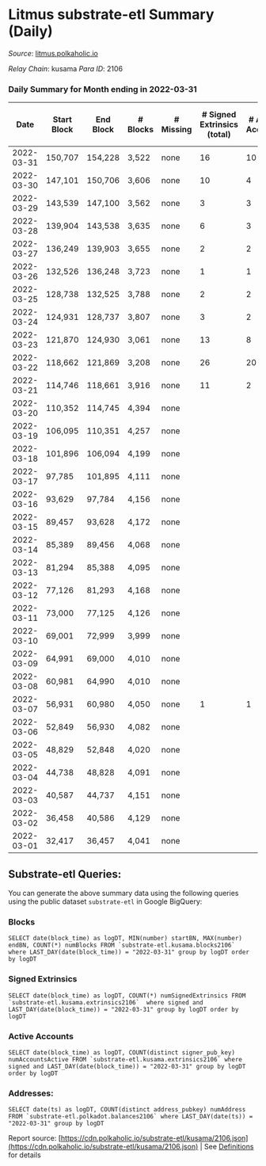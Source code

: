 # Litmus substrate-etl Summary (Daily)

_Source_: [litmus.polkaholic.io](https://litmus.polkaholic.io)

*Relay Chain*: kusama
*Para ID*: 2106



### Daily Summary for Month ending in 2022-03-31


| Date | Start Block | End Block | # Blocks | # Missing | # Signed Extrinsics (total) | # Active Accounts | # Addresses with Balances | # Events | # Transfers | # XCM Transfers In | # XCM Transfers Out |
| ---- | ----------- | --------- | -------- | --------- | --------------------------- | ----------------- | ------------------------- | -------- | ----------- | ------------------ | ------------------- |
| 2022-03-31 | 150,707 | 154,228 | 3,522 | none  | 16 | 10 | 3,821 | 7,113 |   |   |   |
| 2022-03-30 | 147,101 | 150,706 | 3,606 | none  | 10 | 4 | 3,821 | 7,236 | 2,971 ($116,008.84) |   |   |
| 2022-03-29 | 143,539 | 147,100 | 3,562 | none  | 3 | 3 | 875 | 7,138 |   |   |   |
| 2022-03-28 | 139,904 | 143,538 | 3,635 | none  | 6 | 3 | 875 | 7,296 |   |   |   |
| 2022-03-27 | 136,249 | 139,903 | 3,655 | none  | 2 | 2 | 875 | 7,320 |   |   |   |
| 2022-03-26 | 132,526 | 136,248 | 3,723 | none  | 1 | 1 | 875 | 7,452 |   |   |   |
| 2022-03-25 | 128,738 | 132,525 | 3,788 | none  | 2 | 2 | 875 | 7,586 |   |   |   |
| 2022-03-24 | 124,931 | 128,737 | 3,807 | none  | 3 | 2 | 875 | 7,628 |   |   |   |
| 2022-03-23 | 121,870 | 124,930 | 3,061 | none  | 13 | 8 | 875 | 6,176 |   |   |   |
| 2022-03-22 | 118,662 | 121,869 | 3,208 | none  | 26 | 20 | 875 | 6,522 |   |   |   |
| 2022-03-21 | 114,746 | 118,661 | 3,916 | none  | 11 | 2 | 875 | 12,178 | 859 ($426,996.55) |   |   |
| 2022-03-20 | 110,352 | 114,745 | 4,394 | none  |  |  | 16 | 8,790 |   |   |   |
| 2022-03-19 | 106,095 | 110,351 | 4,257 | none  |  |  | 16 | 8,517 |   |   |   |
| 2022-03-18 | 101,896 | 106,094 | 4,199 | none  |  |  | 16 | 8,400 |   |   |   |
| 2022-03-17 | 97,785 | 101,895 | 4,111 | none  |  |  | 16 | 8,227 |   |   |   |
| 2022-03-16 | 93,629 | 97,784 | 4,156 | none  |  |  | 16 | 8,314 |   |   |   |
| 2022-03-15 | 89,457 | 93,628 | 4,172 | none  |  |  | 16 | 8,347 |   |   |   |
| 2022-03-14 | 85,389 | 89,456 | 4,068 | none  |  |  | 16 | 8,138 |   |   |   |
| 2022-03-13 | 81,294 | 85,388 | 4,095 | none  |  |  | 16 | 8,192 |   |   |   |
| 2022-03-12 | 77,126 | 81,293 | 4,168 | none  |  |  | 16 | 8,339 |   |   |   |
| 2022-03-11 | 73,000 | 77,125 | 4,126 | none  |  |  | 16 | 8,254 |   |   |   |
| 2022-03-10 | 69,001 | 72,999 | 3,999 | none  |  |  | 16 | 8,000 |   |   |   |
| 2022-03-09 | 64,991 | 69,000 | 4,010 | none  |  |  | 16 | 8,022 |   |   |   |
| 2022-03-08 | 60,981 | 64,990 | 4,010 | none  |  |  | 16 | 8,023 |   |   |   |
| 2022-03-07 | 56,931 | 60,980 | 4,050 | none  | 1 | 1 | 16 | 8,103 |   |   |   |
| 2022-03-06 | 52,849 | 56,930 | 4,082 | none  |  |  | 16 | 8,166 |   |   |   |
| 2022-03-05 | 48,829 | 52,848 | 4,020 | none  |  |  | 16 | 8,045 |   |   |   |
| 2022-03-04 | 44,738 | 48,828 | 4,091 | none  |  |  | 16 | 8,185 |   |   |   |
| 2022-03-03 | 40,587 | 44,737 | 4,151 | none  |  |  | 16 | 8,304 |   |   |   |
| 2022-03-02 | 36,458 | 40,586 | 4,129 | none  |  |  | 16 | 8,260 |   |   |   |
| 2022-03-01 | 32,417 | 36,457 | 4,041 | none  |  |  | 16 | 8,084 |   |   |   |

## Substrate-etl Queries:
You can generate the above summary data using the following queries using the public dataset `substrate-etl` in Google BigQuery:


### Blocks
```
SELECT date(block_time) as logDT, MIN(number) startBN, MAX(number) endBN, COUNT(*) numBlocks FROM `substrate-etl.kusama.blocks2106`  where LAST_DAY(date(block_time)) = "2022-03-31" group by logDT order by logDT
```


### Signed Extrinsics
```
SELECT date(block_time) as logDT, COUNT(*) numSignedExtrinsics FROM `substrate-etl.kusama.extrinsics2106`  where signed and LAST_DAY(date(block_time)) = "2022-03-31" group by logDT order by logDT
```


### Active Accounts
```
SELECT date(block_time) as logDT, COUNT(distinct signer_pub_key) numAccountsActive FROM `substrate-etl.kusama.extrinsics2106` where signed and LAST_DAY(date(block_time)) = "2022-03-31" group by logDT order by logDT
```


### Addresses:
```
SELECT date(ts) as logDT, COUNT(distinct address_pubkey) numAddress FROM `substrate-etl.polkadot.balances2106` where LAST_DAY(date(ts)) = "2022-03-31" group by logDT
```



Report source: [https://cdn.polkaholic.io/substrate-etl/kusama/2106.json](https://cdn.polkaholic.io/substrate-etl/kusama/2106.json) | See [Definitions](/DEFINITIONS.md) for details
